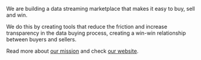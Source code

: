 We are building a data streaming marketplace that makes it easy to buy, sell and win.

We do this by creating tools that reduce the friction and increase transparency in the data buying process, creating
a win-win relationship between buyers and sellers.

Read more about [our mission](/about/mission) and check [our website](https://www.narrative.io/).

